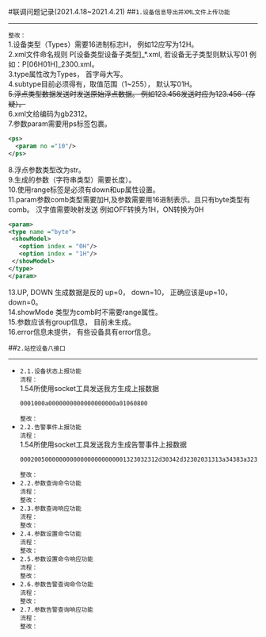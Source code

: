 #联调问题记录(2021.4.18~2021.4.21)
##`1.设备信息导出并XML文件上传功能`
***
`整改：`  
1.设备类型（Types）需要16进制标志H， 例如12应写为12H。  
2.xml文件命名规则 P[设备类型设备子类型]_*.xml, 若设备无子类型则默认写01 例如：P[06H01H]_2300.xml。  
3.type属性改为Types， 首字母大写。  
4.subtype目前必须得有，取值范围（1~255）， 默认写01H。  
~~5.浮点类型数据发送时发送原始浮点数据。 例如123.456发送时应为123.456（存疑）。~~  
6.xml文给编码为gb2312。  
7.参数param需要用ps标签包裹。    
```xml
<ps>
  <param no ="10"/>
</ps>
```  
8.浮点参数类型改为str。  
9.生成的参数（字符串类型）需要长度）。  
10.使用range标签是必须有down和up属性设置。  
11.param参数comb类型需要加H,及参数需要用16进制表示。且只有byte类型有comb。 汉字值需要映射发送 例如OFF转换为1H，ON转换为0H   
   ```xml
   <param>
  <type name ="byte">
    <showModel>
      <option index = "0H"/>
      <option index = "1H"/>
    </showModel>
  </type>
</param>
   ```  
13.UP, DOWN 生成数据是反的 up=0， down=10， 正确应该是up=10， down=0。  
14.showMode 类型为comb时不需要range属性。  
15.参数应该有group信息， 目前未生成。  
16.error信息未提供， 有些设备具有error信息。

##`2.站控设备八接口`
***
* `2.1.设备状态上报功能`  
  `流程：`  
  1.54所使用socket工具发送我方生成上报数据
  ```text
  0001000a0000000000000000000a01060800
  ```
  `整改：`  
* `2.2.告警事件上报功能`  
  `流程：`  
  1.54所使用socket工具发送我方生成告警事件上报数据
    ```text
  000200500000000000000000000001323032312d30342d32302031313a34383a32390a4e26080b000000012cc9e8b1b8a3bac7d0bbbbb5a5d4aab2cecafda3bab1e4c6b5c6f7d7dcd7b4ccacb1a8beafa3ba6572726f7221
  ```
  `整改：`  
* `2.2.参数查询命令功能`  
  `流程：`  
  `整改：`  
* `2.3.参数查询响应功能`  
  `流程：`  
  `整改：`  
* `2.4.参数设置命令功能`  
  `流程：`  
  `整改：`  
* `2.5.参数设置命令响应功能`  
  `流程：`  
  `整改：`  
* `2.6.参数告警查询命令功能`  
  `流程：`  
  `整改：`  
* `2.7.参数告警查询响应功能`  
  `流程：`  
  `整改：`  